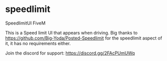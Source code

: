 # speedlimit
SpeedlimitUI FiveM

This is a Speed limit UI that appears when driving. Big thanks to https://github.com/Big-Yoda/Posted-Speedlimit for the speedlimit aspect of it, it has no requirements either.

Join the discord for support: https://discord.gg/2FAcPUmUWq
